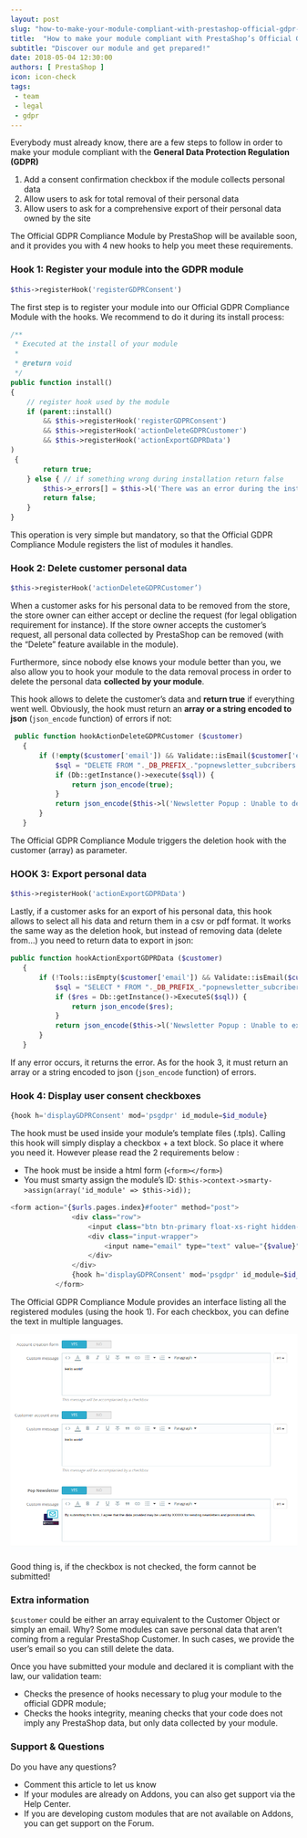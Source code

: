 ```yaml
---
layout: post
slug: "how-to-make-your-module-compliant-with-prestashop-official-gdpr-compliance-module"
title:  "How to make your module compliant with PrestaShop’s Official GDPR Compliance Module"
subtitle: "Discover our module and get prepared!"
date: 2018-05-04 12:30:00
authors: [ PrestaShop ]
icon: icon-check
tags:
 - team
 - legal
 - gdpr
---
```


Everybody must already know, there are a few steps to follow in order to make your module compliant with the **General Data Protection Regulation (GDPR)**

1. Add a consent confirmation checkbox if the module collects personal data
2. Allow users to ask for total removal of their personal data
3. Allow users to ask for a comprehensive export of their personal data owned by the site

The Official GDPR Compliance Module by PrestaShop will be available soon, and it provides you with 4 new hooks to help you meet these requirements.


### Hook 1: Register your module into the GDPR module

```php
$this->registerHook('registerGDPRConsent')
```

The first step is to register your module into our Official GDPR Compliance Module with the hooks. We recommend to do it during its install process:

```php
/**
 * Executed at the install of your module
 *
 * @return void
 */
public function install()
{
    // register hook used by the module
    if (parent::install()
        && $this->registerHook('registerGDPRConsent')
        && $this->registerHook('actionDeleteGDPRCustomer')
        && $this->registerHook('actionExportGDPRData')
)
 {
        return true;
    } else { // if something wrong during installation return false
        $this->_errors[] = $this->l('There was an error during the installation. Please contact us through Addons website.');
        return false;
    }
}
```

This operation is very simple but mandatory, so that the Official GDPR Compliance Module registers the list of modules it handles.


### Hook 2: Delete customer personal data

```php
$this->registerHook('actionDeleteGDPRCustomer’)
```

When a customer asks for his personal data to be removed from the store, the store owner can either accept or decline the request (for legal obligation requirement for instance). If the store owner accepts the customer’s request, all personal data collected by PrestaShop can be removed (with the “Delete” feature available in the module).

Furthermore, since nobody else knows your module better than you, we also allow you to hook your module to the data removal process in order to delete the personal data **collected by your module**. 

This hook allows to delete the customer’s data and **return true** if everything went well. Obviously, the hook must return an **array or a string encoded to json** (```json_encode``` function) of errors if not:

```php
 public function hookActionDeleteGDPRCustomer ($customer)
   {
       if (!empty($customer['email']) && Validate::isEmail($customer['email'])) {
           $sql = "DELETE FROM "._DB_PREFIX_."popnewsletter_subcribers WHERE email = '".pSQL($customer['email'])."'";
           if (Db::getInstance()->execute($sql)) {
               return json_encode(true);
           }
           return json_encode($this->l('Newsletter Popup : Unable to delete customer using email.'));
       }
   }
```

The Official GDPR Compliance Module triggers the deletion hook with the customer (array) as parameter.

### HOOK 3: Export personal data

```php
$this->registerHook('actionExportGDPRData')
```

Lastly, if a customer asks for an export of his personal data, this hook allows to select all his data and return them in a csv or pdf format. It works the same way as the deletion hook, but instead of removing data (delete from…) you need to return data to export in json:

```php
public function hookActionExportGDPRData ($customer)
   {
       if (!Tools::isEmpty($customer['email']) && Validate::isEmail($customer['email'])) {
           $sql = "SELECT * FROM "._DB_PREFIX_."popnewsletter_subcribers WHERE email = '".pSQL($customer['email'])."'";
           if ($res = Db::getInstance()->ExecuteS($sql)) {
               return json_encode($res);
           }
           return json_encode($this->l('Newsletter Popup : Unable to export customer using email.'));
       }
   }
```

If any error occurs, it returns the error. As for the hook 3, it must return an array or a string encoded to json (```json_encode``` function) of errors.


### Hook 4: Display user consent checkboxes

```php
{hook h='displayGDPRConsent' mod='psgdpr' id_module=$id_module}
```

The hook must be used inside your module’s template files (.tpls). Calling this hook will simply display a checkbox + a text block. So place it where you need it. However please read the 2 requirements below :
*  The hook must be inside a html form (```<form></form>```)
*  You must smarty assign the module’s ID:  ```$this->context->smarty->assign(array('id_module' => $this->id));```

```php
<form action="{$urls.pages.index}#footer" method="post">
               <div class="row">
                   <input class="btn btn-primary float-xs-right hidden-xs-down" name="submitNewsletter" type="submit" value="{l s='Subscribe' d='Shop.Theme.Actions'}">
                   <div class="input-wrapper">
                       <input name="email" type="text" value="{$value}" placeholder="{l s='Your email address' d='Shop.Forms.Labels'}" aria-labelledby="block-newsletter-label">
                   </div>
               </div>
               {hook h='displayGDPRConsent' mod='psgdpr' id_module=$id_module}
           </form>
```

The Official GDPR Compliance Module provides an interface listing all the registered modules (using the hook 1). For each checkbox, you can define the text in multiple languages. 

![Setting messages for your module](/assets/images/2018/05/gdpr-howto.png)

Good thing is, if the checkbox is not checked, the form cannot be submitted!


### Extra information

```$customer``` could be either an array equivalent to the Customer Object or simply an email. Why? Some modules can save personal data that aren’t coming from a regular PrestaShop Customer. In such cases, we provide the user’s email so you can still delete the data.

Once you have submitted your module and declared it is compliant with the law, our validation team:
* Checks the presence of hooks necessary to plug your module to the official GDPR module;
* Checks the hooks integrity, meaning checks that your code does not imply any PrestaShop data, but only data collected by your module.


### Support & Questions
Do you have any questions?
* Comment this article to let us know
* If your modules are already on Addons, you can also get support via the Help Center.
* If you are developing custom modules that are not available on Addons, you can get support on the Forum.

